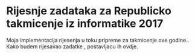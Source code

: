 # Rijesnje zadataka za Republicko takmicenje iz informatike 2017

Moja implementacija rijesenja u toku pripreme za takmicenje ove godine.. Kako budem rijesavao zadatke , postavljacu ih ovdje.
